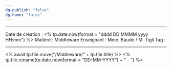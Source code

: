 ```yaml
---
dg-publish: "false"
dg-home: "false"
---
```

 ---

 Date de création : <% tp.date.now(format = "dddd DD MMMM yyyy HH:mm") %>
 Matière : Middleware
 Enseignant : Mme. Baude / M. Tigli
 Tag :

---

 <% await tp.file.move("/Middleware/" + tp.file.title) %>
 <% tp.file.rename(tp.date.now(format = "DD-MM-YYYY") + " - ") %>
